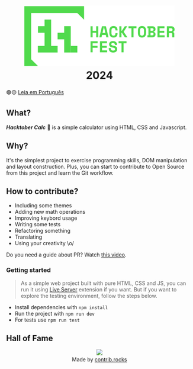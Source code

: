 <h1 align="center"><img src="src/images/hacktoberfest11.svg" alt="Hacktobjerfest Logo"><br>2024</h1>

🟢🟡 [Leia em Português](https://github.com/l4ur4oliveira/hacktober-calc/blob/main/README_pt-BR.md)

## What?

**_Hacktober Calc_** :abacus: is a simple calculator using HTML, CSS and Javascript.

## Why?

It's the simplest project to exercise programming skills, DOM manipulation and layout construction. Plus, you can start to contribute to Open Source from this project and learn the Git workflow.

## How to contribute?

- Including some themes
- Adding new math operations
- Improving keybord usage
- Writing some tests
- Refactoring something
- Translating
- Using your creativity \o/

Do you need a guide about PR? Watch [this video](https://youtu.be/nkuYH40cjo4).

### Getting started

> As a simple web project built with pure HTML, CSS and JS, you can run it using [Live Server](https://marketplace.visualstudio.com/items?itemName=ritwickdey.LiveServer) extension if you want. But if you want to explore the testing environment, follow the steps below.

- Install dependencies with `npm install`
- Run the project with `npm run dev`
- For tests use `npm run test`

## Hall of Fame

<div align="center">
  <a href="https://github.com/l4ur4oliveira/hacktober-calc/graphs/contributors">
    <img src="https://contrib.rocks/image?repo=l4ur4oliveira/hacktober-calc" />
  </a>
  <br>Made by <a href="https://contrib.rocks">contrib.rocks</a>
</div>
